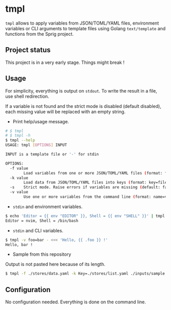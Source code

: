 # tmpl

`tmpl` allows to apply variables from JSON/TOML/YAML files,
environment variables or CLI arguments to template files using Golang
`text/template` and functions from the Sprig project.

## Project status

This project is in a very early stage. Things might break !

## Usage

For simplicity, everything is output on `stdout`. To write the result in a
file, use shell redirection.

If a variable is not found and the strict mode is disabled (default disabled),
each missing value will be replaced with an empty string.

- Print help/usage message.

```bash
# $ tmpl
# $ tmpl -h
$ tmpl --help
USAGE: tmpl [OPTIONS] INPUT

INPUT is a template file or '-' for stdin

OPTIONS:
  -f value
        Load variables from one or more JSON/TOML/YAML files (format: file path)
  -k value
        Load data from JSON/TOML/YAML files into keys (format: key=file path)
  -s    Strict mode. Raise errors if variables are missing (default: false)
  -v value
        Use one or more variables from the command line (format: name=value)
```

- `stdin` and environment variables.

```bash
$ echo 'Editor = {{ env "EDITOR" }}, Shell = {{ env "SHELL" }}' | tmpl -
Editor = nvim, Shell = /bin/bash
```

- `stdin` and CLI variables.

```bash
$ tmpl -v foo=bar - <<< 'Hello, {{ .foo }} !'
Hello, bar !
```

- Sample from this repository

Output is not pasted here because of its length.

```bash
$ tmpl -f ./stores/data.yaml -k Key=./stores/list.yaml ./inputs/sample.txt.tmpl
```

## Configuration

No configuration needed. Everything is done on the command line.
